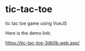 # tic-tac-toe
tic tac toe game using VueJS

Here is the demo link:

https://tic-tac-toe-3db0b.web.app/
